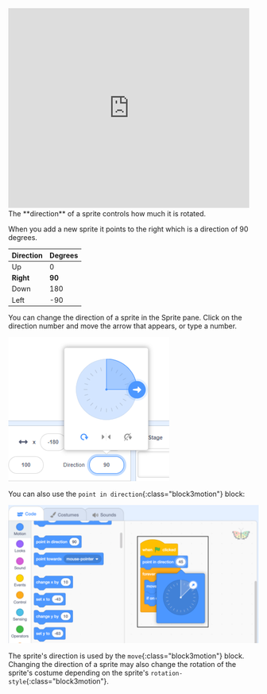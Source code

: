 
<div class="scratch-preview">
<iframe src="https://scratch.mit.edu/projects/542788512/embed" allowtransparency="true" width="485" height="402" frameborder="0" scrolling="no" allowfullscreen></iframe>
</div>
The **direction** of a sprite controls how much it is rotated.

When you add a new sprite it points to the right which is a direction of 90 degrees.

| Direction | Degrees |
| --------- | ------- |
| Up        | 0       |
| **Right** | **90**  |
| Down      | 180     |
| Left      | -90     |


You can change the direction of a sprite in the Sprite pane. Click on the direction number and move the arrow that appears, or type a number.

![](images/sprite-direction-pane.png)

You can also use the `point in direction`{:class="block3motion"} block:

![](images/point-in-direction.png)

The sprite's direction is used by the `move`{:class="block3motion"} block. Changing the direction of a sprite may also change the rotation of the sprite's costume depending on the sprite's `rotation-style`{:class="block3motion"}.
